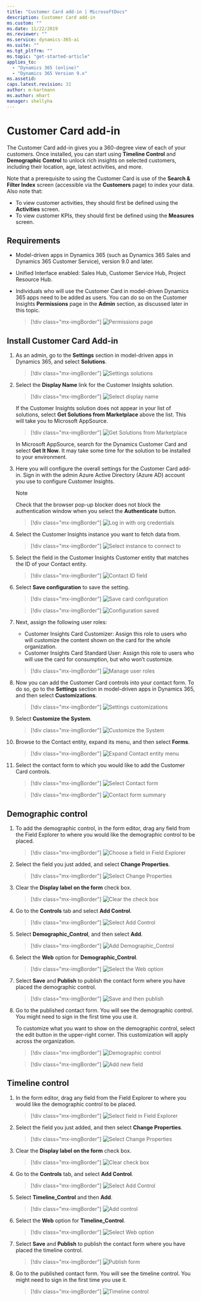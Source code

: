 ```yaml
---
title: "Customer Card add-in | MicrosoftDocs"
description: Customer Card add-in
ms.custom: ""
ms.date: 11/22/2019
ms.reviewer: ""
ms.service: dynamics-365-ai
ms.suite: ""
ms.tgt_pltfrm: ""
ms.topic: "get-started-article"
applies_to: 
  - "Dynamics 365 (online)"
  - "Dynamics 365 Version 9.x"
ms.assetid: 
caps.latest.revision: 31
author: m-hartmann
ms.author: mhart
manager: shellyha
---
```

# Customer Card add-in

The Customer Card add-in gives you a 360-degree view of each of your customers. Once installed, you can start using  **Timeline Control** and **Demographic Control** to unlock rich insights on selected customers, including their location, age, latest activities, and more.

Note that a prerequisite to using the Customer Card is use of the **Search & Filter Index** screen (accessible via the **Customers** page) to index your data. Also note that:

- To view customer activities, they should first be defined using the **Activities** screen.
- To view customer KPIs, they should first be defined using the **Measures** screen.

## Requirements

- Model-driven apps in Dynamics 365 (such as Dynamics 365 Sales and Dynamics 365 Customer Service), version 9.0 and later.
- Unified Interface enabled: Sales Hub, Customer Service Hub, Project Resource Hub.
- Individuals who will use the Customer Card in model-driven Dynamics 365 apps need to be added as users. You can do so on the Customer Insights **Permissions** page in the **Admin** section, as discussed later in this topic.

  > [!div class="mx-imgBorder"]
  > ![Permissions page](media/permissions-page.png "Permissions page")

## Install Customer Card Add-in

1. As an admin, go to the **Settings** section in model-driven apps in Dynamics 365, and select **Solutions**.

   > [!div class="mx-imgBorder"]
   > ![Settings solutions](media/settings-solutions.png "Settings solutions")

2. Select the **Display Name** link for the Customer Insights solution.

   > [!div class="mx-imgBorder"]
   > ![Select display name](media/select-display-name.png "Select display name")

   If the Customer Insights solution does not appear in your list of solutions, select **Get Solutions from Marketplace** above the list. This will take you to Microsoft AppSource.

   > [!div class="mx-imgBorder"]
   > ![Get Solutions from Marketplace](media/get-solutions-from-marketplace2.png "Get Solutions from Marketplace")

   In Microsoft AppSource, search for the Dynamics Customer Card and select **Get It Now**. It may take some time for the solution to be installed to your environment.

3. Here you will configure the overall settings for the Customer Card add-in. Sign in with the admin Azure Active Directory (Azure AD) account you use to configure Customer Insights.

   > [!NOTE]
   > Check that the browser pop-up blocker does not block the authentication window when you select the **Authenticate** button.

   > [!div class="mx-imgBorder"]
   > ![Log in with org credentials](media/login-with-org-credentials.png "Log in with org credentials")

4. Select the Customer Insights instance you want to fetch data from.

   > [!div class="mx-imgBorder"]
   > ![Select instance to connect to](media/select-instance-to-connect.png "Select instance to connect to")

5. Select the field in the Customer Insights Customer entity that matches the ID of your Contact entity.

   > [!div class="mx-imgBorder"]
   > ![Contact ID field](media/contact-id-field.png "Contact ID field")

6. Select **Save configuration** to save the setting.

   > [!div class="mx-imgBorder"]
   > ![Save card configuration](media/card-configuration-save.png "Save card configuration")

   > [!div class="mx-imgBorder"]
   > ![Configuration saved](media/card-configuration-save2.png "Configuration saved")

7. Next, assign the following user roles:

   - Customer Insights Card Customizer: Assign this role to users who will customize the content shown on the card for the whole organization.
   - Customer Insights Card Standard User: Assign this role to users who will use the card for consumption, but who won’t customize.
  
   > [!div class="mx-imgBorder"]
   > ![Manage user roles](media/manage-user-roles.png "Manage user roles")

8. Now you can add the Customer Card controls into your contact form. To do so, go to the **Settings** section in model-driven apps in Dynamics 365, and then select **Customizations**.

   > [!div class="mx-imgBorder"]
   > ![Settings customizations](media/settings-customizations.png "Settings customizations")

9. Select **Customize the System**.

   > [!div class="mx-imgBorder"]
   > ![Customize the System](media/settings-customize-system.png "Customize the System")

10. Browse to the Contact entity, expand its menu, and then select **Forms**.

    > [!div class="mx-imgBorder"]
    > ![Expand Contact entity menu](media/contact-entity-definition.png "Expand Contact entity menu")

11. Select the contact form to which you would like to add the Customer Card controls.

    > [!div class="mx-imgBorder"]
    > ![Select Contact form](media/contact-active-forms.png "Select Contact form")

    > [!div class="mx-imgBorder"]
    > ![Contact form summary](media/contact-form-designer.png "Contact form summary")

## Demographic control

1. To add the demographic control, in the form editor, drag any field from the Field Explorer to where you would like the demographic control to be placed.

   > [!div class="mx-imgBorder"]
   > ![Choose a field in Field Explorer](media/contact-form-designer2.png "Choose a field in Field Explorer")

2. Select the field you just added, and select **Change Properties**.

   > [!div class="mx-imgBorder"]
   > ![Select Change Properties](media/contact-form-designer3.png "Select Change Properties")

3. Clear the **Display label on the form** check box.

   > [!div class="mx-imgBorder"]
   > ![Clear the check box](media/field-properties.png "Clear the check box")

4. Go to the **Controls** tab and select **Add Control**.

   > [!div class="mx-imgBorder"]
   > ![Select Add Control](media/field-properties-add-control.png "Select Add Control")

5. Select **Demographic_Control**, and then select **Add**.

   > [!div class="mx-imgBorder"]
   > ![Add Demographic_Control](media/field-properties-add-control-demographic.png "Add Demographic_Control")

6. Select the **Web** option for **Demographic_Control**.

   > [!div class="mx-imgBorder"]
   > ![Select the Web option](media/field-properties-add-control-demographic2.png "Select the Web options")

7. Select **Save** and **Publish** to publish the contact form where you have placed the demographic control.

   > [!div class="mx-imgBorder"]
   > ![Save and then publish](media/field-properties-add-control-demographic3.png "Save and then publish")

8. Go to the published contact form. You will see the demographic control. You might need to sign in the first time you use it.

   To customize what you want to show on the demographic control, select the edit button in the upper-right corner. This customization will apply across the organization.
  
   > [!div class="mx-imgBorder"]
   > ![Demographic control](media/demographic-control.png "Demographic control")

   > [!div class="mx-imgBorder"]
   > ![Add new field](media/add-new-field.png "Add new field")

## Timeline control

1. In the form editor, drag any field from the Field Explorer to where you would like the demographic control to be placed.  

   > [!div class="mx-imgBorder"]
   > ![Select field in Field Explorer](media/contact-form-designer4.png "Select field in Field Explorer")

2. Select the field you just added, and then select **Change Properties**.

   > [!div class="mx-imgBorder"]
   > ![Select Change Properties](media/contact-form-designer-publish.png "Select Change Properties")

3. Clear the **Display label on the form** check box.
  
   > [!div class="mx-imgBorder"]
   > ![Clear check box](media/field-properties-display-label.png "Clear check box")

4. Go to the **Controls** tab, and select **Add Control**.
  
   > [!div class="mx-imgBorder"]
   > ![Select Add Control](media/field-properties-add-control2.png "Select Add Control")

5. Select **Timeline_Control** and then **Add**.

   > [!div class="mx-imgBorder"]
   > ![Add control](media/field-properties-add-control3.png "Add control")

6. Select the **Web** option for **Timeline_Control**.

   > [!div class="mx-imgBorder"]
   > ![Select Web option](media/field-properties-add-control4.png "Select Web option")

7. Select **Save** and **Publish** to publish the contact form where you have placed the timeline control.
  
   > [!div class="mx-imgBorder"]
   > ![Publish form](media/field-properties-publish-control.png "Publish form")

8. Go to the published contact form. You will see the timeline control. You might need to sign in the first time you use it.

   > [!div class="mx-imgBorder"]
   > ![Timeline control](media/timeline-control.png "Timeline control")
